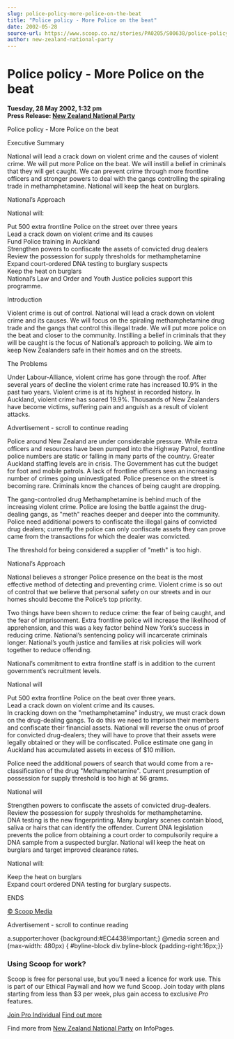 ```yaml
---
slug: police-policy-more-police-on-the-beat
title: "Police policy - More Police on the beat"
date: 2002-05-28
source-url: https://www.scoop.co.nz/stories/PA0205/S00638/police-policy-more-police-on-the-beat.htm
author: new-zealand-national-party
---
```

Police policy - More Police on the beat
=======================================

**Tuesday, 28 May 2002, 1:32 pm**  
**Press Release: [New Zealand National Party](https://info.scoop.co.nz/New_Zealand_National_Party)**

Police policy - More Police on the beat

Executive Summary

National will lead a crack down on violent crime and the causes of violent crime. We will put more Police on the beat. We will instill a belief in criminals that they will get caught. We can prevent crime through more frontline officers and stronger powers to deal with the gangs controlling the spiraling trade in methamphetamine. National will keep the heat on burglars.

  
National’s Approach

National will:

Put 500 extra frontline Police on the street over three years  
Lead a crack down on violent crime and its causes  
Fund Police training in Auckland  
Strengthen powers to confiscate the assets of convicted drug dealers  
Review the possession for supply thresholds for methamphetamine  
Expand court-ordered DNA testing to burglary suspects  
Keep the heat on burglars  
National’s Law and Order and Youth Justice policies support this programme.

Introduction

Violent crime is out of control. National will lead a crack down on violent crime and its causes. We will focus on the spiraling methamphetamine drug trade and the gangs that control this illegal trade. We will put more police on the beat and closer to the community. Instilling a belief in criminals that they will be caught is the focus of National’s approach to policing. We aim to keep New Zealanders safe in their homes and on the streets.

The Problems

Under Labour-Alliance, violent crime has gone through the roof. After several years of decline the violent crime rate has increased 10.9% in the past two years. Violent crime is at its highest in recorded history. In Auckland, violent crime has soared 19.9%. Thousands of New Zealanders have become victims, suffering pain and anguish as a result of violent attacks.

Advertisement - scroll to continue reading





Police around New Zealand are under considerable pressure. While extra officers and resources have been pumped into the Highway Patrol, frontline police numbers are static or falling in many parts of the country. Greater Auckland staffing levels are in crisis. The Government has cut the budget for foot and mobile patrols. A lack of frontline officers sees an increasing number of crimes going uninvestigated. Police presence on the street is becoming rare. Criminals know the chances of being caught are dropping.

The gang-controlled drug Methamphetamine is behind much of the increasing violent crime. Police are losing the battle against the drug-dealing gangs, as "meth" reaches deeper and deeper into the community. Police need additional powers to confiscate the illegal gains of convicted drug dealers; currently the police can only confiscate assets they can prove came from the transactions for which the dealer was convicted.

The threshold for being considered a supplier of "meth" is too high.

National’s Approach

National believes a stronger Police presence on the beat is the most effective method of detecting and preventing crime. Violent crime is so out of control that we believe that personal safety on our streets and in our homes should become the Police’s top priority.

Two things have been shown to reduce crime: the fear of being caught, and the fear of imprisonment. Extra frontline police will increase the likelihood of apprehension, and this was a key factor behind New York’s success in reducing crime. National’s sentencing policy will incarcerate criminals longer. National’s youth justice and families at risk policies will work together to reduce offending.

National’s commitment to extra frontline staff is in addition to the current government’s recruitment levels.

National will

Put 500 extra frontline Police on the beat over three years.  
Lead a crack down on violent crime and its causes.  
In cracking down on the "methamphetamine" industry, we must crack down on the drug-dealing gangs. To do this we need to imprison their members and confiscate their financial assets. National will reverse the onus of proof for convicted drug-dealers; they will have to prove that their assets were legally obtained or they will be confiscated. Police estimate one gang in Auckland has accumulated assets in excess of $10 million.

Police need the additional powers of search that would come from a re-classification of the drug "Methamphetamine". Current presumption of possession for supply threshold is too high at 56 grams.

National will

Strengthen powers to confiscate the assets of convicted drug-dealers.  
Review the possession for supply thresholds for methamphetamine.  
DNA testing is the new fingerprinting. Many burglary scenes contain blood, saliva or hairs that can identify the offender. Current DNA legislation prevents the police from obtaining a court order to compulsorily require a DNA sample from a suspected burglar. National will keep the heat on burglars and target improved clearance rates.

National will:

Keep the heat on burglars  
Expand court ordered DNA testing for burglary suspects.

ENDS

[© Scoop Media](http://www.scoop.co.nz/about/terms.html)  

Advertisement - scroll to continue reading



a.supporter:hover {background:#EC4438!important;} @media screen and (max-width: 480px) { #byline-block div.byline-block {padding-right:16px;}}

### Using Scoop for work?

Scoop is free for personal use, but you’ll need a licence for work use. This is part of our Ethical Paywall and how we fund Scoop. Join today with plans starting from less than $3 per week, plus gain access to exclusive _Pro_ features.  
  
[Join Pro Individual](https://pro.scoop.co.nz/Individual/?from=ProIn24) [Find out more](https://pro.scoop.co.nz/using-scoop-for-work/?from=ProIn24)

Find more from [New Zealand National Party](https://info.scoop.co.nz/New_Zealand_National_Party) on InfoPages.